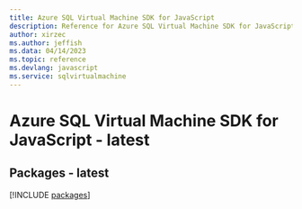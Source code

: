 ```yaml
---
title: Azure SQL Virtual Machine SDK for JavaScript
description: Reference for Azure SQL Virtual Machine SDK for JavaScript
author: xirzec
ms.author: jeffish
ms.data: 04/14/2023
ms.topic: reference
ms.devlang: javascript
ms.service: sqlvirtualmachine
---
```

# Azure SQL Virtual Machine SDK for JavaScript - latest
## Packages - latest
[!INCLUDE [packages](sql-virtual-machine-index.md)]